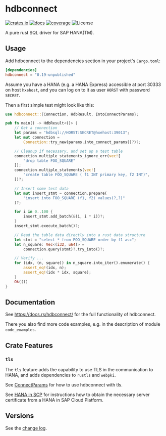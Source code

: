 # hdbconnect

[![crates.io](https://meritbadge.herokuapp.com/hdbconnect)](
    https://crates.io/crates/hdbconnect)
[![docs](https://docs.rs/hdbconnect/badge.svg)](
    https://docs.rs/hdbconnect)
[![coverage](https://coveralls.io/repos/github/PSeitz/rust-hdbconnect/badge.svg?branch=master)](
    https://coveralls.io/github/PSeitz/rust-hdbconnect)
![License](https://img.shields.io/crates/l/hdbconnect.svg)

A pure rust SQL driver for SAP HANA(TM).

## Usage

Add hdbconnect to the dependencies section in your project's `Cargo.toml`:

```toml
[dependencies]
hdbconnect = "0.19-unpublished"
```

Assume you have a HANA (e.g. a HANA Express) accessible at port 30333 on host `hxehost`,
and you can log on to it as user `HORST` with password `SECRET`.

Then a first simple test might look like this:

```rust
use hdbconnect::{Connection, HdbResult, IntoConnectParams};

pub fn main() -> HdbResult<()> {
    // Get a connection
    let params = "hdbsql://HORST:SECRET@hxehost:39013";
    let mut connection =
        Connection::try_new(params.into_connect_params()?)?;

    // Cleanup if necessary, and set up a test table
    connection.multiple_statements_ignore_err(vec![
        "drop table FOO_SQUARE"
    ]);
    connection.multiple_statements(vec![
        "create table FOO_SQUARE ( f1 INT primary key, f2 INT)",
    ])?;

    // Insert some test data
    let mut insert_stmt = connection.prepare(
        "insert into FOO_SQUARE (f1, f2) values(?,?)"
    )?;

    for i in 0..100 {
        insert_stmt.add_batch(&(i, i * i))?;
    }
    insert_stmt.execute_batch()?;

    // Read the table data directly into a rust data structure
    let stmt = "select * from FOO_SQUARE order by f1 asc";
    let n_square: Vec<(i32, u64)> =
        connection.query(stmt)?.try_into()?;

    // Verify ...
    for (idx, (n, square)) in n_square.into_iter().enumerate() {
        assert_eq!(idx, n);
        assert_eq!(idx * idx, square);
    }
    Ok(())
}
```

## Documentation

See <https://docs.rs/hdbconnect/> for the full functionality of hdbconnect.

There you also find more code examples, e.g. in the description of module `code_examples`.

## Crate Features

### `tls`

The `tls` feature adds the capability to use TLS in the communication to HANA, and adds dependencies to `rustls` and `webpki`.

See [ConnectParams](https://docs.rs/hdbconnect/*/hdbconnect/struct.ConnectParams.html)
for how to use hdbconnect with tls.

See [HANA in SCP](HANA_in_SCP.md) for instructions how to obtain the necessary server certificate from a HANA in SAP Cloud Platform.

## Versions

See the [change log](https://github.com/emabee/rust-hdbconnect/blob/master/CHANGELOG.md).
